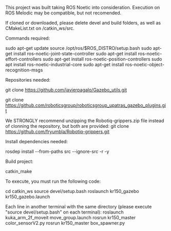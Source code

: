 This project was built taking ROS Noetic into consideration. Execution on ROS Melodic may be compatible, but not recomended.

If cloned or downloaded, please delete devel and build folders, as well as CMakeList.txt on /catkin_ws/src.

Commands required:

sudo apt-get update 
source /opt/ros/$ROS_DISTRO/setup.bash 
sudo apt-get install ros-noetic-joint-state-controller 
sudo apt-get install ros-noetic-effort-controllers 
sudo apt-get install ros-noetic-position-controllers 
sudo apt install ros-noetic-industrial-core
sudo apt-get install ros-noetic-object-recognition-msgs 

Repositories needed:

git clone https://github.com/javierpagalo/Gazebo_utils.git

git clone https://github.com/roboticsgroup/roboticsgroup_upatras_gazebo_plugins.git

We STRONGLY recommend unzipping the Robotiq-grippers.zip file instead of clonning the repository, but both are provided:
git clone https://github.com/fryumbla/Robotiq-grippers.git

Install dependencies needed:

rosdep install --from-paths src --ignore-src -r -y

Build project:

catkin_make

To execute, you must run the following code:

cd catkin_ws
source devel/setup.bash
roslaunch kr150_gazebo kr150_gazebo.launch

Each line in another terminal with the same directory (please execute "source devel/setup.bash" on each terminal):
roslaunch kuka_arm_2f_moveit move_group.launch
rosrun kr150_master color_sensorV2.py
rosrun kr150_master box_spawner.py
